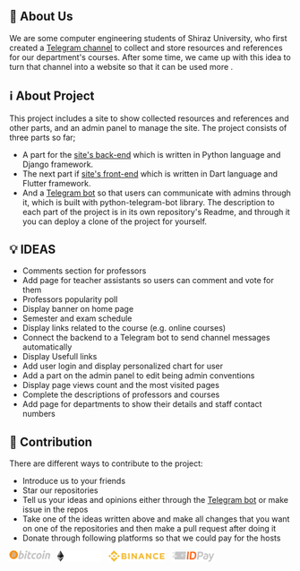 ## :information_desk_person: About Us

We are some computer engineering students of Shiraz University, who first created a [Telegram channel](https://t.me/CSE_Archive) to collect and store resources and references for our department's courses.
After some time, we came up with this idea to turn that channel into a website so that it can be used more  .


## :information_source: About Project

This project includes a site to show collected resources and references and other parts, and an admin panel to manage the site.
The project consists of three parts so far;
- A part for the [site's back-end](https://github.com/CSE-Archive/archive-api) which is written in Python language and Django framework.
- The next part if [site's front-end](https://github.com/CSE-Archive/archive-ui) which is written in Dart language and Flutter framework.
- And a [Telegram bot](https://github.com/CSE-Archive/archive-telegram-bot) so that users can communicate with admins through it, which is built with python-telegram-bot library.
The description to each part of the project is in its own repository's Readme, and through it you can deploy a clone of the project for yourself.


## :bulb: IDEAS

- Comments section for professors
- Add page for teacher assistants so users can comment and vote for them
- Professors popularity poll
- Display banner on home page
- Semester and exam schedule
- Display links related to the course (e.g. online courses)
- Connect the backend to a Telegram bot to send channel messages automatically
- Display Usefull links
- Add user login and display personalized chart for user
- Add a part on the admin panel to edit being admin conventions
- Display page views count and the most visited pages
- Complete the descriptions of professors and courses
- Add page for departments to show their details and staff contact numbers


## :handshake: Contribution

There are different ways to contribute to the project:

- Introduce us to your friends
- Star our repositories
- Tell us your ideas and opinions either through the [Telegram bot](https://t.me/CSE_Archive_Bot) or make issue in the repos
- Take one of the ideas written above and make all changes that you want on one of the repositories and then make a pull request after doing it
- Donate through following platforms so that we could pay for the hosts

[<img alt="Bitcoin" height="20px" src="https://github.com/CSE-Archive/.github/blob/main/profile/donation/btc_logo.svg" />](https://raw.githubusercontent.com/CSE-Archive/.github/main/profile/donation/btc_address.txt) &nbsp;
[<img alt="Bitcoin" height="20px" src="https://github.com/CSE-Archive/.github/blob/main/profile/donation/eth_logo.svg" />](https://raw.githubusercontent.com/CSE-Archive/.github/main/profile/donation/eth_address.txt) &nbsp;
[<img alt="Bitcoin" height="20px" src="https://github.com/CSE-Archive/.github/blob/main/profile/donation/bnb_logo.svg" />](https://raw.githubusercontent.com/CSE-Archive/.github/main/profile/donation/bnb_address.txt) &nbsp;
[<img alt="ID Pay" height="20px" src="https://github.com/CSE-Archive/.github/blob/main/profile/donation/idpay_logo.svg" />](https://idpay.ir/cse-archive)
